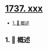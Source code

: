 # [1737. xxx](https://github.com/Tdahuyou/TNotes.leetcode/tree/main/notes/1737.%20xxx)

<!-- region:toc -->

- [1. 📝 概述](#1--概述)

<!-- endregion:toc -->

## 1. 📝 概述
